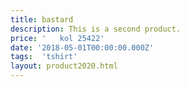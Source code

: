 ```yaml
---
title: bastard
description: This is a second product.
price: '   kol 25422'
date: '2018-05-01T00:00:00.000Z'
tags:  'tshirt'
layout: product2020.html
---
```


